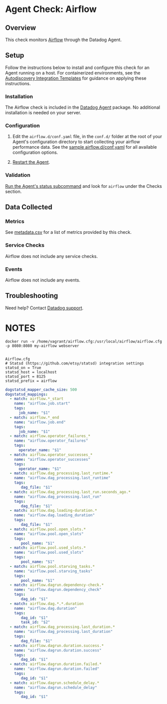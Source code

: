 # Agent Check: Airflow

## Overview

This check monitors [Airflow][1] through the Datadog Agent.

## Setup

Follow the instructions below to install and configure this check for an Agent running on a host. For containerized environments, see the [Autodiscovery Integration Templates][2] for guidance on applying these instructions.

### Installation

The Airflow check is included in the [Datadog Agent][2] package.
No additional installation is needed on your server.

### Configuration

1. Edit the `airflow.d/conf.yaml` file, in the `conf.d/` folder at the root of your Agent's configuration directory to start collecting your airflow performance data. See the [sample airflow.d/conf.yaml][3] for all available configuration options.

2. [Restart the Agent][4].

### Validation

[Run the Agent's status subcommand][5] and look for `airflow` under the Checks section.

## Data Collected

### Metrics

See [metadata.csv][6] for a list of metrics provided by this check.

### Service Checks

Airflow does not include any service checks.

### Events

Airflow does not include any events.

## Troubleshooting

Need help? Contact [Datadog support][7].

[1]: **LINK_TO_INTEGRATION_SITE**
[2]: https://docs.datadoghq.com/agent/autodiscovery/integrations
[3]: https://github.com/DataDog/integrations-core/blob/master/airflow/datadog_checks/airflow/data/conf.yaml.example
[4]: https://docs.datadoghq.com/agent/guide/agent-commands/?tab=agentv6#start-stop-and-restart-the-agent
[5]: https://docs.datadoghq.com/agent/guide/agent-commands/?tab=agentv6#agent-status-and-information
[6]: https://github.com/DataDog/integrations-core/blob/master/airflow/metadata.csv
[7]: https://docs.datadoghq.com/help


















# NOTES

```
docker run -v /home/vagrant/airflow.cfg:/usr/local/airflow/airflow.cfg -p 8080:8080 my-airflow webserver


Airflow.cfg
# Statsd (https://github.com/etsy/statsd) integration settings
statsd_on = True
statsd_host = localhost
statsd_port = 8125
statsd_prefix = airflow

```

```yaml
dogstatsd_mapper_cache_size: 500
dogstatsd_mappings:
  - match: airflow.*_start
    name: "airflow.job.start"
    tags:
      job_name: "$1"
  - match: airflow.*_end
    name: "airflow.job.end"
    tags:
      job_name: "$1"
  - match: airflow.operator_failures_*
    name: "airflow.operator_failures"
    tags:
      operator_name: "$1"
  - match: airflow.operator_successes_*
    name: "airflow.operator_successes"
    tags:
      operator_name: "$1"
  - match: airflow.dag_processing.last_runtime.*
    name: "airflow.dag_processing.last_runtime"
    tags:
       dag_file: "$1"
  - match: airflow.dag_processing.last_run.seconds_ago.*
    name: "airflow.dag_processing.last_run"
    tags:
       dag_file: "$1"
  - match: airflow.dag.loading-duration.*
    name: "airflow.dag.loading_duration"
    tags:
       dag_file: "$1"
  - match: airflow.pool.open_slots.*
    name: "airflow.pool.open_slots"
    tags:
       pool_name: "$1"
  - match: airflow.pool.used_slots.*
    name: "airflow.pool.used_slots"
    tags:
       pool_name: "$1"
  - match: airflow.pool.starving_tasks.*
    name: "airflow.pool.starving_tasks"
    tags:
       pool_name: "$1"
  - match: airflow.dagrun.dependency-check.*
    name: "airflow.dagrun.dependency_check"
    tags:
       dag_id: "$1"
  - match: airflow.dag.*.*.duration
    name: "airflow.dag.duration"
    tags:
       dag_id: "$1"
       task_id: "$2"
  - match: airflow.dag_processing.last_duration.*
    name: "airflow.dag_processing.last_duration"
    tags:
       dag_file: "$1"
  - match: airflow.dagrun.duration.success.*
    name: "airflow.dagrun.duration.success"
    tags:
       dag_id: "$1"
  - match: airflow.dagrun.duration.failed.*
    name: "airflow.dagrun.duration.failed"
    tags:
       dag_id: "$1"
  - match: airflow.dagrun.schedule_delay.*
    name: "airflow.dagrun.schedule_delay"
    tags:
       dag_id: "$1"
```

